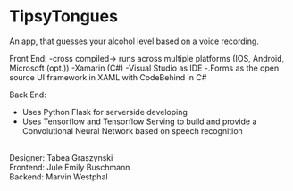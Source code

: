 # TipsyTongues
An app, that guesses your alcohol level based on a voice recording.

Front End:
-cross compiled-> runs across multiple platforms (IOS, Android, Microsoft (opt.))
-Xamarin (C#)
-Visual Studio as IDE
-.Forms as the open source UI framework in XAML with CodeBehind in C#

Back End:
- Uses Python Flask for serverside developing
- Uses Tensorflow and Tensorflow Serving to build and provide a Convolutional Neural Network based on speech recognition

</br>
Designer: Tabea Graszynski</br>
Frontend: Jule Emily Buschmann</br>
Backend: Marvin Westphal</br>
